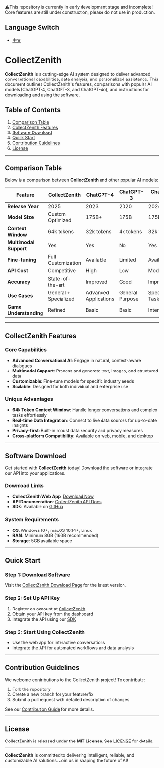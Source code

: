 ⚠️This repository is currently in early development stage and incomplete! Core features are still under construction, please do not use in production.


## Language Switch
- [中文](README_CN.md)
# CollectZenith

**CollectZenith** is a cutting-edge AI system designed to deliver advanced conversational capabilities, data analysis, and personalized assistance. This document outlines CollectZenith's features, comparisons with popular AI models (ChatGPT-4, ChatGPT-3, and ChatGPT-4o), and instructions for downloading and using the software.

## Table of Contents
1. [Comparison Table](#comparison-table)
2. [CollectZenith Features](#collectzenith-features)
3. [Software Download](#software-download)
4. [Quick Start](#quick-start)
5. [Contribution Guidelines](#contribution-guidelines)
6. [License](#license)

---

## Comparison Table

Below is a comparison between **CollectZenith** and other popular AI models:

| Feature               | CollectZenith          | ChatGPT-4               | ChatGPT-3               | ChatGPT-4o              |
|-----------------------|------------------------|-------------------------|-------------------------|-------------------------|
| **Release Year**      | 2025                   | 2023                    | 2020                    | 2024                    |
| **Model Size**        | Custom Optimized       | 175B+                   | 175B                    | 175B+                   |
| **Context Window**    | 64k tokens             | 32k tokens              | 4k tokens               | 32k tokens              |
| **Multimodal Support**| Yes                    | Yes                     | No                      | Yes                     |
| **Fine-tuning**       | Full Customization     | Available               | Limited                 | Available               |
| **API Cost**          | Competitive            | High                    | Low                     | Moderate                |
| **Accuracy**          | State-of-the-art       | Improved                | Good                    | Improved                |
| **Use Cases**         | General + Specialized  | Advanced Applications   | General Purpose         | Specialized Tasks       |
| **Game Understanding**| Refined                | Basic                   | Basic                   | Intermediate            |

---

## CollectZenith Features

### Core Capabilities
- **Advanced Conversational AI**: Engage in natural, context-aware dialogues
- **Multimodal Support**: Process and generate text, images, and structured data
- **Customizable**: Fine-tune models for specific industry needs
- **Scalable**: Designed for both individual and enterprise use

### Unique Advantages
- **64k Token Context Window**: Handle longer conversations and complex tasks effortlessly
- **Real-time Data Integration**: Connect to live data sources for up-to-date insights
- **Privacy-first**: Built-in robust data security and privacy measures
- **Cross-platform Compatibility**: Available on web, mobile, and desktop

---

## Software Download

Get started with **CollectZenith** today! Download the software or integrate our API into your applications.

### Download Links
- **CollectZenith Web App**: [Download Now](https://www.collectzenith.com/download)
- **API Documentation**: [CollectZenith API Docs](https://www.collectzenith.com/api-docs)
- **SDK**: Available on [GitHub](https://github.com/collectzenith/sdk)

### System Requirements
- **OS**: Windows 10+, macOS 10.14+, Linux
- **RAM**: Minimum 8GB (16GB recommended)
- **Storage**: 5GB available space

---

## Quick Start

### Step 1: Download Software
Visit the [CollectZenith Download Page](https://www.collectzenith.com/download) for the latest version.

### Step 2: Set Up API Key
1. Register an account at [CollectZenith](https://www.collectzenith.com/signup)
2. Obtain your API key from the dashboard
3. Integrate the API using our [SDK](https://github.com/collectzenith/sdk)

### Step 3: Start Using CollectZenith
- Use the web app for interactive conversations
- Integrate the API for automated workflows and data analysis

---

## Contribution Guidelines

We welcome contributions to the CollectZenith project! To contribute:
1. Fork the repository
2. Create a new branch for your feature/fix
3. Submit a pull request with detailed description of changes

See our [Contribution Guide](https://github.com/collectzenith/contributing) for more details.

---

## License

CollectZenith is released under the **MIT License**. See [LICENSE](LICENSE) for details.

---

**CollectZenith** is committed to delivering intelligent, reliable, and customizable AI solutions. Join us in shaping the future of AI!